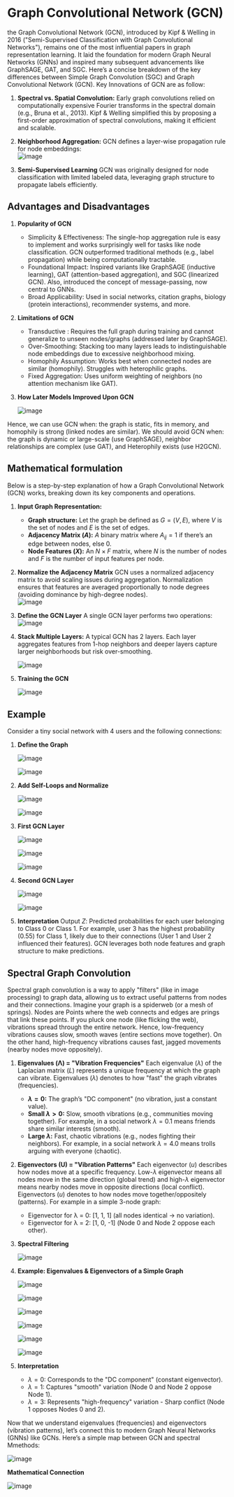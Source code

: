 # Graph Convolutional Network (GCN)  
the Graph Convolutional Network (GCN), introduced by Kipf & Welling in 2016 ("Semi-Supervised Classification with Graph Convolutional Networks"), remains one of the most influential papers in graph representation learning. It laid the foundation for modern Graph Neural Networks (GNNs) and inspired many subsequent advancements like GraphSAGE, GAT, and SGC. Here’s a concise breakdown of the key differences between Simple Graph Convolution (SGC) and Graph Convolutional Network (GCN). Key Innovations of GCN are as follow:  

1. **Spectral vs. Spatial Convolution:** Early graph convolutions relied on computationally expensive Fourier transforms in the spectral domain (e.g., Bruna et al., 2013). Kipf & Welling simplified this by proposing a first-order approximation of spectral convolutions, making it efficient and scalable.
2. **Neighborhood Aggregation:** GCN defines a layer-wise propagation rule for node embeddings:  
  ![image](https://github.com/user-attachments/assets/58b14556-a61d-4aff-be15-ef4793996b5c)

3. **Semi-Supervised Learning** GCN was originally designed for node classification with limited labeled data, leveraging graph structure to propagate labels efficiently.
 
## Advantages and Disadvantages
1. **Popularity of GCN**
   * Simplicity & Effectiveness: The single-hop aggregation rule is easy to implement and works surprisingly well for tasks like node classification. GCN outperformed traditional methods (e.g., label propagation) while being computationally tractable.
   * Foundational Impact: Inspired variants like GraphSAGE (inductive learning), GAT (attention-based aggregation), and SGC (linearized GCN). Also, introduced the concept of message-passing, now central to GNNs.
   * Broad Applicability: Used in social networks, citation graphs, biology (protein interactions), recommender systems, and more.
     
2. **Limitations of GCN**
    * Transductive : Requires the full graph during training and cannot generalize to unseen nodes/graphs (addressed later by GraphSAGE).
    * Over-Smoothing: Stacking too many layers leads to indistinguishable node embeddings due to excessive neighborhood mixing.
    * Homophily Assumption: Works best when connected nodes are similar (homophily). Struggles with heterophilic graphs.
    * Fixed Aggregation: Uses uniform weighting of neighbors (no attention mechanism like GAT).
      
3. **How Later Models Improved Upon GCN**
   
   ![image](https://github.com/user-attachments/assets/9e7d13c5-1707-426a-85ae-11045e3660e7)

Hence, we can use GCN when: the graph is static, fits in memory, and homophily is strong (linked nodes are similar). We should avoid GCN when: the graph is dynamic or large-scale (use GraphSAGE), neighbor relationships are complex (use GAT), and Heterophily exists (use H2GCN).

## Mathematical formulation
Below is a step-by-step explanation of how a Graph Convolutional Network (GCN) works, breaking down its key components and operations.  
1. **Input Graph Representation:**
   * **Graph structure:** Let the graph be defined as $G=(V,E)$, where $V$ is the set of nodes and $E$ is the set of edges.
   * **Adjacency Matrix ($A$):** $A$ binary matrix where $A_{ij}=1$ if there’s an edge between nodes, else 0.
   * **Node Features ($X$):** An $N×F$ matrix, where $N$ is the number of nodes and $F$ is the number of input features per node.
     
2. **Normalize the Adjacency Matrix** GCN uses a normalized adjacency matrix to avoid scaling issues during aggregation. Normalization ensures that features are averaged proportionally to node degrees (avoiding dominance by high-degree nodes).  
   ![image](https://github.com/user-attachments/assets/9cdc22dc-68fd-4014-a24e-e3220d407855)

3. **Define the GCN Layer** A single GCN layer performs two operations:  
   ![image](https://github.com/user-attachments/assets/31d2e68a-28a5-4a64-8029-b86fcef30f36)

4. **Stack Multiple Layers:** A typical GCN has 2 layers. Each layer aggregates features from 1-hop neighbors and deeper layers capture larger neighborhoods but risk over-smoothing.
   
   ![image](https://github.com/user-attachments/assets/d9cd5bfe-f584-47db-8b57-619670caa869)


5. **Training the GCN**
   
   ![image](https://github.com/user-attachments/assets/eca94d7d-9f85-4179-ab3d-4340412b11f2)

## Example 
Consider a tiny social network with 4 users and the following connections:  

1. **Define the Graph**

   ![image](https://github.com/user-attachments/assets/425cd20c-8136-46e5-948f-b6bf76a7c1df)

   ![image](https://github.com/user-attachments/assets/3e451f91-77af-4f84-9a47-8589d24fba55)

2. **Add Self-Loops and Normalize**

   ![image](https://github.com/user-attachments/assets/3b7cc1bf-1941-4f18-98e0-eba469c0f6e7)

   ![image](https://github.com/user-attachments/assets/a9e44e9e-b56c-47d1-b4fa-9145245c3298)


3. **First GCN Layer**
   
   ![image](https://github.com/user-attachments/assets/695b3ada-a57a-4b2a-88ec-430ed073a342)

   ![image](https://github.com/user-attachments/assets/2e4e9997-7aa0-4616-8705-af501dd9870c)

   ![image](https://github.com/user-attachments/assets/924ca5e0-1f7e-4352-8a58-720598195346)

4. **Second GCN Layer**

   ![image](https://github.com/user-attachments/assets/94ca747d-fbb5-4c4f-9daa-220441a18a5f)

   ![image](https://github.com/user-attachments/assets/60968359-bbdb-49bb-9d61-b1a7753d9f62)

5. **Interpretation** Output $Z$: Predicted probabilities for each user belonging to Class 0 or Class 1. For example, user 3 has the highest probability (0.55) for Class 1, likely due to their connections (User 1 and User 2 influenced their features). GCN leverages both node features and graph structure to make predictions.

## Spectral Graph Convolution
Spectral graph convolution is a way to apply "filters" (like in image processing) to graph data, allowing us to extract useful patterns from nodes and their connections. Imagine your graph is a spiderweb (or a mesh of springs). Nodes are Points where the web connects and edges are prings that link these points. If you pluck one node (like flicking the web), vibrations spread through the entire network. Hence, low-frequency vibrations causes slow, smooth waves (entire sections move together). On the other hand, high-frequency vibrations causes fast, jagged movements (nearby nodes move oppositely).  

1. **Eigenvalues (Λ) = "Vibration Frequencies"** Each eigenvalue ($λ$) of the Laplacian matrix ($L$) represents a unique frequency at which the graph can vibrate. Eigenvalues ($λ$) denotes to how "fast" the graph vibrates (frequencies).
   * **$λ = 0$:** The graph’s "DC component" (no vibration, just a constant value).
   * **Small $λ > 0$:** Slow, smooth vibrations (e.g., communities moving together). For example, in a social network $λ = 0.1$ means friends share similar interests (smooth).
   * **Large $λ$:** Fast, chaotic vibrations (e.g., nodes fighting their neighbors). For example, in a social network $λ = 4.0$ means trolls arguing with everyone (chaotic).
     
2. **Eigenvectors (U) = "Vibration Patterns"** Each eigenvector ($u$) describes how nodes move at a specific frequency. Low-$λ$ eigenvector means all nodes move in the same direction (global trend) and high-$λ$ eigenvector means nearby nodes move in opposite directions (local conflict). Eigenvectors ($u$) denotes to how nodes move together/oppositely (patterns). For example in a simple 3-node graph:
   * Eigenvector for λ = 0: [1, 1, 1] (all nodes identical → no variation).
   * Eigenvector for λ = 2: [1, 0, -1] (Node 0 and Node 2 oppose each other).
  
3. **Spectral Filtering**

   ![image](https://github.com/user-attachments/assets/ea7095f6-81ee-4e6a-8161-6890df639b32)

     
4. **Example: Eigenvalues & Eigenvectors of a Simple Graph**
   
   ![image](https://github.com/user-attachments/assets/b1c66213-e811-424f-86c6-33a9fd1d7bd8)

   ![image](https://github.com/user-attachments/assets/77934190-4c53-4dae-9392-a096fb1df81c)

   ![image](https://github.com/user-attachments/assets/fb36b5ef-af87-463d-bc56-d55efe15507c)

   ![image](https://github.com/user-attachments/assets/d1414336-7822-4f27-956a-e56ab9ff8ff2)

   ![image](https://github.com/user-attachments/assets/8047469a-5f26-4d99-9ef7-3fac4e5c0add)

   ![image](https://github.com/user-attachments/assets/753dc4ce-39e6-4a1f-8a61-307d0eea8e50)

5. **Interpretation**
   * $λ=0$: Corresponds to the "DC component" (constant eigenvector).
   * $λ=1$: Captures "smooth" variation (Node 0 and Node 2 oppose Node 1).
   * $λ=3$: Represents "high-frequency" variation - Sharp conflict (Node 1 opposes Nodes 0 and 2).
     
Now that we understand eigenvalues (frequencies) and eigenvectors (vibration patterns), let’s connect this to modern Graph Neural Networks (GNNs) like GCNs. Here’s a simple map between GCN and spectral Mmethods:  

![image](https://github.com/user-attachments/assets/44bde086-d657-4c17-8b74-b21b11877e35)

**Mathematical Connection**  

![image](https://github.com/user-attachments/assets/e286cadb-e158-4e63-9753-137db4abba68)
